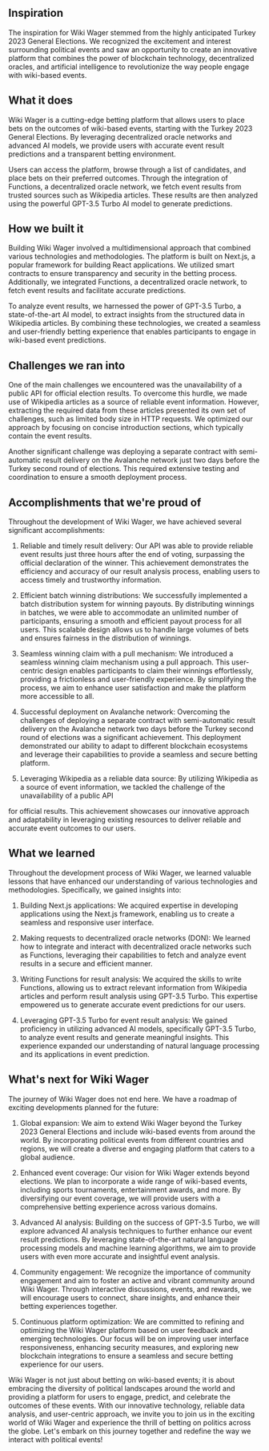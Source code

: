 ## Inspiration

The inspiration for Wiki Wager stemmed from the highly anticipated Turkey 2023 General Elections. We recognized the excitement and interest surrounding political events and saw an opportunity to create an innovative platform that combines the power of blockchain technology, decentralized oracles, and artificial intelligence to revolutionize the way people engage with wiki-based events.

## What it does

Wiki Wager is a cutting-edge betting platform that allows users to place bets on the outcomes of wiki-based events, starting with the Turkey 2023 General Elections. By leveraging decentralized oracle networks and advanced AI models, we provide users with accurate event result predictions and a transparent betting environment.

Users can access the platform, browse through a list of candidates, and place bets on their preferred outcomes. Through the integration of Functions, a decentralized oracle network, we fetch event results from trusted sources such as Wikipedia articles. These results are then analyzed using the powerful GPT-3.5 Turbo AI model to generate predictions.

## How we built it

Building Wiki Wager involved a multidimensional approach that combined various technologies and methodologies. The platform is built on Next.js, a popular framework for building React applications. We utilized smart contracts to ensure transparency and security in the betting process. Additionally, we integrated Functions, a decentralized oracle network, to fetch event results and facilitate accurate predictions.

To analyze event results, we harnessed the power of GPT-3.5 Turbo, a state-of-the-art AI model, to extract insights from the structured data in Wikipedia articles. By combining these technologies, we created a seamless and user-friendly betting experience that enables participants to engage in wiki-based event predictions.

## Challenges we ran into

One of the main challenges we encountered was the unavailability of a public API for official election results. To overcome this hurdle, we made use of Wikipedia articles as a source of reliable event information. However, extracting the required data from these articles presented its own set of challenges, such as limited body size in HTTP requests. We optimized our approach by focusing on concise introduction sections, which typically contain the event results.

Another significant challenge was deploying a separate contract with semi-automatic result delivery on the Avalanche network just two days before the Turkey second round of elections. This required extensive testing and coordination to ensure a smooth deployment process.

## Accomplishments that we're proud of

Throughout the development of Wiki Wager, we have achieved several significant accomplishments:

1. Reliable and timely result delivery: Our API was able to provide reliable event results just three hours after the end of voting, surpassing the official declaration of the winner. This achievement demonstrates the efficiency and accuracy of our result analysis process, enabling users to access timely and trustworthy information.

2. Efficient batch winning distributions: We successfully implemented a batch distribution system for winning payouts. By distributing winnings in batches, we were able to accommodate an unlimited number of participants, ensuring a smooth and efficient payout process for all users. This scalable design allows us to handle large volumes of bets and ensures fairness in the distribution of winnings.

3. Seamless winning claim with a pull mechanism: We introduced a seamless winning claim mechanism using a pull approach. This user-centric design enables participants to claim their winnings effortlessly, providing a frictionless and user-friendly experience. By simplifying the process, we aim to enhance user satisfaction and make the platform more accessible to all.

4. Successful deployment on Avalanche network: Overcoming the challenges of deploying a separate contract with semi-automatic result delivery on the Avalanche network two days before the Turkey second round of elections was a significant achievement. This deployment demonstrated our ability to adapt to different blockchain ecosystems and leverage their capabilities to provide a seamless and secure betting platform.

5. Leveraging Wikipedia as a reliable data source: By utilizing Wikipedia as a source of event information, we tackled the challenge of the unavailability of a public API

for official results. This achievement showcases our innovative approach and adaptability in leveraging existing resources to deliver reliable and accurate event outcomes to our users.

## What we learned

Throughout the development process of Wiki Wager, we learned valuable lessons that have enhanced our understanding of various technologies and methodologies. Specifically, we gained insights into:

1. Building Next.js applications: We acquired expertise in developing applications using the Next.js framework, enabling us to create a seamless and responsive user interface.

2. Making requests to decentralized oracle networks (DON): We learned how to integrate and interact with decentralized oracle networks such as Functions, leveraging their capabilities to fetch and analyze event results in a secure and efficient manner.

3. Writing Functions for result analysis: We acquired the skills to write Functions, allowing us to extract relevant information from Wikipedia articles and perform result analysis using GPT-3.5 Turbo. This expertise empowered us to generate accurate event predictions for our users.

4. Leveraging GPT-3.5 Turbo for event result analysis: We gained proficiency in utilizing advanced AI models, specifically GPT-3.5 Turbo, to analyze event results and generate meaningful insights. This experience expanded our understanding of natural language processing and its applications in event prediction.

## What's next for Wiki Wager

The journey of Wiki Wager does not end here. We have a roadmap of exciting developments planned for the future:

1. Global expansion: We aim to extend Wiki Wager beyond the Turkey 2023 General Elections and include wiki-based events from around the world. By incorporating political events from different countries and regions, we will create a diverse and engaging platform that caters to a global audience.

2. Enhanced event coverage: Our vision for Wiki Wager extends beyond elections. We plan to incorporate a wide range of wiki-based events, including sports tournaments, entertainment awards, and more. By diversifying our event coverage, we will provide users with a comprehensive betting experience across various domains.

3. Advanced AI analysis: Building on the success of GPT-3.5 Turbo, we will explore advanced AI analysis techniques to further enhance our event result predictions. By leveraging state-of-the-art natural language processing models and machine learning algorithms, we aim to provide users with even more accurate and insightful event analysis.

4. Community engagement: We recognize the importance of community engagement and aim to foster an active and vibrant community around Wiki Wager. Through interactive discussions, events, and rewards, we will encourage users to connect, share insights, and enhance their betting experiences together.

5. Continuous platform optimization: We are committed to refining and optimizing the Wiki Wager platform based on user feedback and emerging technologies. Our focus will be on improving user interface responsiveness, enhancing security measures, and exploring new blockchain integrations to ensure a seamless and secure betting experience for our users.

Wiki Wager is not just about betting on wiki-based events; it is about embracing the diversity of political landscapes around the world and providing a platform for users to engage, predict, and celebrate the outcomes of these events. With our innovative technology, reliable data analysis, and user-centric approach, we invite you to join us in the exciting world of Wiki Wager and experience the thrill of betting on politics across the globe. Let's embark on this journey together and redefine the way we interact with political events!

